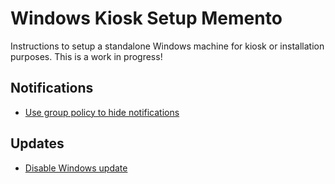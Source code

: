 # Windows Kiosk Setup Memento
Instructions to setup a standalone Windows machine for kiosk or installation purposes. This is a work in progress!

## Notifications

* [Use group policy to hide notifications](https://docs.microsoft.com/en-us/windows/security/threat-protection/windows-defender-security-center/wdsc-hide-notifications#use-group-policy-to-hide-all-notifications)

## Updates

* [Disable Windows update]([https://docs.microsoft.com/en-us/windows/security/threat-protection/windows-defender-security-center/wdsc-hide-notifications#use-group-policy-to-hide-all-notifications](https://www.easeus.com/todo-backup-resource/how-to-stop-windows-10-from-automatically-update.html))

